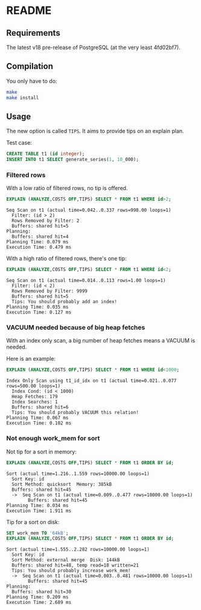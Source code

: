 # README

## Requirements

The latest v18 pre-release of PostgreSQL (at the very least 4fd02bf7).

## Compilation

You only have to do:

```sh
make
make install
```

## Usage

The new option is called `TIPS`. It aims to provide tips on an explain plan.

Test case:

```sql
CREATE TABLE t1 (id integer);  
INSERT INTO t1 SELECT generate_series(1, 10_000);  
```

### Filtered rows

With a low ratio of filtered rows, no tip is offered.

```sql
EXPLAIN (ANALYZE,COSTS OFF,TIPS) SELECT * FROM t1 WHERE id>2;
```

```
Seq Scan on t1 (actual time=0.042..0.337 rows=998.00 loops=1)
  Filter: (id > 2)
  Rows Removed by Filter: 2
  Buffers: shared hit=5
Planning:
  Buffers: shared hit=4
Planning Time: 0.079 ms
Execution Time: 0.479 ms
```

With a high ratio of filtered rows, there's one tip:

```sql
EXPLAIN (ANALYZE,COSTS OFF,TIPS) SELECT * FROM t1 WHERE id<2;
```

```
Seq Scan on t1 (actual time=0.014..0.113 rows=1.00 loops=1)
  Filter: (id < 2)
  Rows Removed by Filter: 9999
  Buffers: shared hit=5
  Tips: You should probably add an index!
Planning Time: 0.035 ms
Execution Time: 0.127 ms
```

### VACUUM needed because of big heap fetches

With an index only scan, a big number of heap fetches means a VACUUM is needed.

Here is an example:

```sql
EXPLAIN (ANALYZE,COSTS OFF,TIPS) SELECT * FROM t1 WHERE id<1000;
```

```
Index Only Scan using t1_id_idx on t1 (actual time=0.021..0.077 rows=500.00 loops=1)
  Index Cond: (id < 1000)
  Heap Fetches: 179
  Index Searches: 1
  Buffers: shared hit=6
  Tips: You should probably VACUUM this relation!
Planning Time: 0.067 ms
Execution Time: 0.102 ms
```

### Not enough work_mem for sort

Not tip for a sort in memory:

```sql
EXPLAIN (ANALYZE,COSTS OFF,TIPS) SELECT * FROM t1 ORDER BY id;
```

```
Sort (actual time=1.216..1.559 rows=10000.00 loops=1)
  Sort Key: id
  Sort Method: quicksort  Memory: 385kB
  Buffers: shared hit=45
  ->  Seq Scan on t1 (actual time=0.009..0.477 rows=10000.00 loops=1)
        Buffers: shared hit=45
Planning Time: 0.034 ms
Execution Time: 1.911 ms
```

Tip for a sort on disk:

```sql
SET work_mem TO '64kB';
EXPLAIN (ANALYZE,COSTS OFF,TIPS) SELECT * FROM t1 ORDER BY id;
```

```
Sort (actual time=1.555..2.282 rows=10000.00 loops=1)
  Sort Key: id
  Sort Method: external merge  Disk: 144kB
  Buffers: shared hit=48, temp read=18 written=21
  Tips: You should probably increase work_mem!
  ->  Seq Scan on t1 (actual time=0.003..0.481 rows=10000.00 loops=1)
        Buffers: shared hit=45
Planning:
  Buffers: shared hit=30
Planning Time: 0.209 ms
Execution Time: 2.689 ms
```

